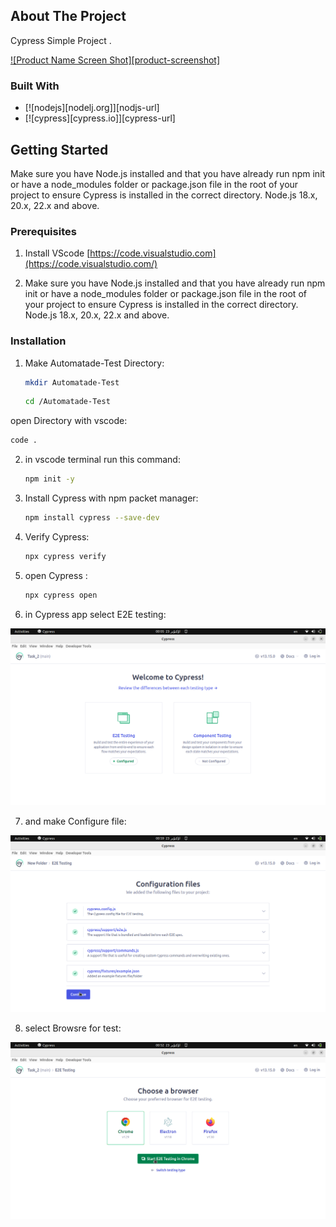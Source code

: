 ## About The Project

Cypress Simple Project . 

[![Product Name Screen Shot][product-screenshot]](https://cypress.io)


### Built With

* [![nodejs][nodelj.org]][nodjs-url]
* [![cypress][cypress.io]][cypress-url]


## Getting Started

Make sure you have Node.js installed and that you have already run npm init or have a node_modules folder or package.json file in the root of your project to ensure Cypress is installed in the correct directory.
Node.js 18.x, 20.x, 22.x and above.

### Prerequisites
1. Install VScode [https://code.visualstudio.com](https://code.visualstudio.com/)

2. Make sure you have Node.js installed and that you have already run npm init or have a node_modules folder or package.json file in the root of your project to ensure Cypress is installed in the correct directory.
Node.js 18.x, 20.x, 22.x and above. 


### Installation

1. Make Automatade-Test Directory:
   ```bash
   mkdir Automatade-Test
   ```
    
   ```bash
   cd /Automatade-Test
   ```
 open Directory with vscode:
   ```bash
   code .
   ```
   
2. in vscode terminal run this command:
   ```bash
   npm init -y
   ```
3. Install Cypress with npm packet manager:
   ```bash
   npm install cypress --save-dev
   ```
4. Verify Cypress:

   ```bash
   npx cypress verify
   ```
5. open Cypress :

   ```bash
   npx cypress open
   ```
   
6. in Cypress app select E2E testing:
<img src='./images/1.png'>


7. and make Configure file:
<img src='./images/2.png'>

8. select Browsre for test:

<img src='./images/3.png'>



   

